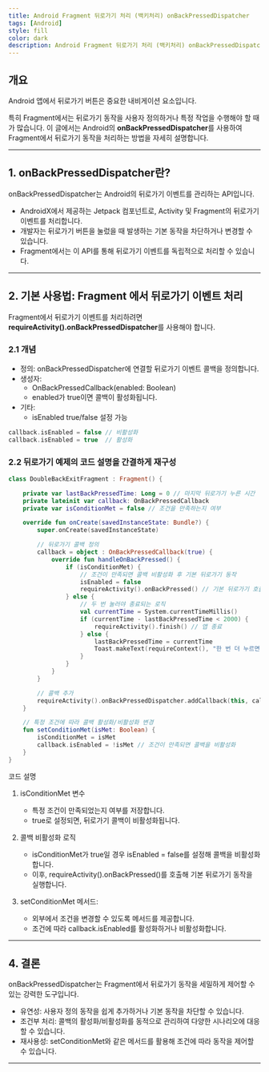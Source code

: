 ```yaml
---
title: Android Fragment 뒤로가기 처리 (백키처리) onBackPressedDispatcher 
tags: [Android]
style: fill
color: dark
description: Android Fragment 뒤로가기 처리 (백키처리) onBackPressedDispatcher
---
```


## 개요

Android 앱에서 뒤로가기 버튼은 중요한 내비게이션 요소입니다.

특히 Fragment에서는 뒤로가기 동작을 사용자 정의하거나 특정 작업을 수행해야 할 때가 많습니다.
이 글에서는 Android의 **onBackPressedDispatcher**를 사용하여 Fragment에서 뒤로가기 동작을 처리하는 방법을 자세히 설명합니다.

---

## 1. onBackPressedDispatcher란?
onBackPressedDispatcher는 Android의 뒤로가기 이벤트를 관리하는 API입니다.
- AndroidX에서 제공하는 Jetpack 컴포넌트로, Activity 및 Fragment의 뒤로가기 이벤트를 처리합니다.
- 개발자는 뒤로가기 버튼을 눌렀을 때 발생하는 기본 동작을 차단하거나 변경할 수 있습니다.
- Fragment에서는 이 API를 통해 뒤로가기 이벤트를 독립적으로 처리할 수 있습니다.

---

## 2. 기본 사용법: Fragment 에서 뒤로가기 이벤트 처리

Fragment에서 뒤로가기 이벤트를 처리하려면 **requireActivity().onBackPressedDispatcher**를 사용해야 합니다.
### 2.1 개념
- 정의: onBackPressedDispatcher에 연결할 뒤로가기 이벤트 콜백을 정의합니다.
- 생성자:
  * OnBackPressedCallback(enabled: Boolean)
  * enabled가 true이면 콜백이 활성화됩니다.
- 기타:
  * isEnabled true/false 설정 가능

```kotlin
callback.isEnabled = false // 비활성화
callback.isEnabled = true  // 활성화
```

### 2.2 뒤로가기 예제의 코드 설명을 간결하게 재구성

```kotlin
class DoubleBackExitFragment : Fragment() {

    private var lastBackPressedTime: Long = 0 // 마지막 뒤로가기 누른 시간
    private lateinit var callback: OnBackPressedCallback
    private var isConditionMet = false // 조건을 만족하는지 여부

    override fun onCreate(savedInstanceState: Bundle?) {
        super.onCreate(savedInstanceState)

        // 뒤로가기 콜백 정의
        callback = object : OnBackPressedCallback(true) {
            override fun handleOnBackPressed() {
                if (isConditionMet) {
                    // 조건이 만족되면 콜백 비활성화 후 기본 뒤로가기 동작
                    isEnabled = false
                    requireActivity().onBackPressed() // 기본 뒤로가기 호출
                } else {
                    // 두 번 눌러야 종료되는 로직
                    val currentTime = System.currentTimeMillis()
                    if (currentTime - lastBackPressedTime < 2000) {
                        requireActivity().finish() // 앱 종료
                    } else {
                        lastBackPressedTime = currentTime
                        Toast.makeText(requireContext(), "한 번 더 누르면 종료됩니다.", Toast.LENGTH_SHORT).show()
                    }
                }
            }
        }

        // 콜백 추가
        requireActivity().onBackPressedDispatcher.addCallback(this, callback)
    }

    // 특정 조건에 따라 콜백 활성화/비활성화 변경
    fun setConditionMet(isMet: Boolean) {
        isConditionMet = isMet
        callback.isEnabled = !isMet // 조건이 만족되면 콜백을 비활성화
    }
}
```
코드 설명
1. isConditionMet 변수
   - 특정 조건이 만족되었는지 여부를 저장합니다.
   - true로 설정되면, 뒤로가기 콜백이 비활성화됩니다.

2. 콜백 비활성화 로직
   - isConditionMet가 true일 경우 isEnabled = false를 설정해 콜백을 비활성화합니다.
   - 이후, requireActivity().onBackPressed()를 호출해 기본 뒤로가기 동작을 실행합니다.

3. setConditionMet 메서드:
   - 외부에서 조건을 변경할 수 있도록 메서드를 제공합니다.
   - 조건에 따라 callback.isEnabled를 활성화하거나 비활성화합니다.

---

## 4. 결론
onBackPressedDispatcher는 Fragment에서 뒤로가기 동작을 세밀하게 제어할 수 있는 강력한 도구입니다.
- 유연성: 사용자 정의 동작을 쉽게 추가하거나 기본 동작을 차단할 수 있습니다.
- 조건부 처리: 콜백의 활성화/비활성화를 동적으로 관리하여 다양한 시나리오에 대응할 수 있습니다.
- 재사용성: setConditionMet와 같은 메서드를 활용해 조건에 따라 동작을 제어할 수 있습니다.

---